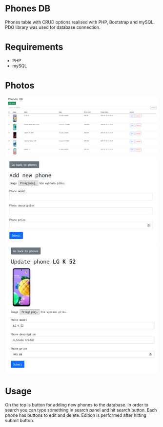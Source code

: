 # Phones DB
Phones table with CRUD options realised with PHP, Bootstrap and mySQL. PDO library was used for database connection.

# Requirements
* PHP
* mySQL

# Photos
<img src="img/phones.PNG" >
<img src="img/add.PNG" >
<img src="img/edit.PNG" >

# Usage
On the top is button for adding new phones to the database. In order to search you can type something in search panel and hit search button. Each phone has buttons to edit and delete. Edition is performed after hitting submit button.

